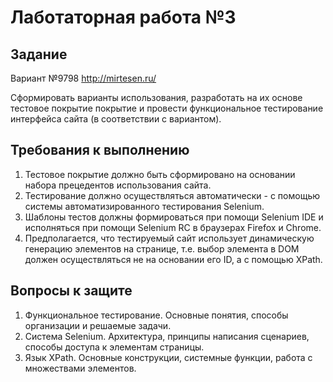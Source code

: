 # Лаботаторная работа №3

## Задание

Вариант №9798
http://mirtesen.ru/

Сформировать варианты использования, разработать на их основе тестовое покрытие покрытие и провести функциональное тестирование интерфейса сайта (в соответствии с вариантом).

## Требования к выполнению

1. Тестовое покрытие должно быть сформировано на основании набора прецедентов использования сайта.
2. Тестирование должно осуществляться автоматически - с помощью системы автоматизированного тестирования Selenium.
3. Шаблоны тестов должны формироваться при помощи Selenium IDE и исполняться при помощи Selenium RC в браузерах Firefox и Chrome.
4. Предполагается, что тестируемый сайт использует динамическую генерацию элементов на странице, т.е. выбор элемента в DOM должен осуществляться не на основании его ID, а с помощью XPath.

## Вопросы к защите

1. Функциональное тестирование. Основные понятия, способы организации и решаемые задачи.
2. Система Selenium. Архитектура, принципы написания сценариев, способы доступа к элементам страницы.
3. Язык XPath. Основные конструкции, системные функции, работа с множествами элементов.
